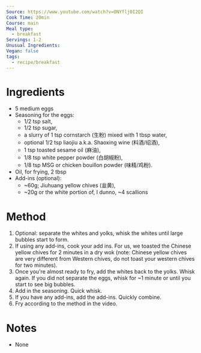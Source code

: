 ```yaml
---
Source: https://www.youtube.com/watch?v=ONYflj0I2QI
Cook Time: 20min
Course: main
Meal type:
  - breakfast
Servings: 1-2
Unusual Ingredients: 
Vegan: false
tags:
  - recipe/breakfast
---
```

# Ingredients

- 5 medium eggs
- Seasoning for the eggs:
	- 1/2 tsp salt,
	- 1/2 tsp sugar,
	- a slurry of 1 tsp cornstarch (生粉) mixed with 1 tbsp water,
	- optional 1/2 tsp liaojiu a.k.a. Shaoxing wine (料酒/绍酒),
	- 1 tsp toasted sesame oil (麻油),
	- 1/8 tsp white pepper powder (白胡椒粉),
	- 1/8 tsp MSG or chicken bouillon powder (味精/鸡粉).
- Oil, for frying, 2 tbsp
- Add-ins (optional):
	- ~60g; Jiuhuang yellow chives (韭黄),
	- ~20g or the white portion of, I dunno, ~4 scallions

# Method

1. Optional: separate the whites and yolks, whisk the whites until large bubbles start to form.
2. If using any add-ins, cook your add ins. For us, we toasted the Chinese yellow chives for 2 minutes in a dry wok (note: Chinese yellow chives are very different from Western chives, do not toast your western chives for two minutes).
3. Once you're almost ready to fry, add the whites back to the yolks. Whisk again. If you did not separate the eggs, whisk for ~1 minute or until you start to see big bubbles.
4. Add in the seasoning. Quick whisk.
5. If you have any add-ins, add the add-ins. Quickly combine.
6. Fry according to the method in the video.

# Notes

- None